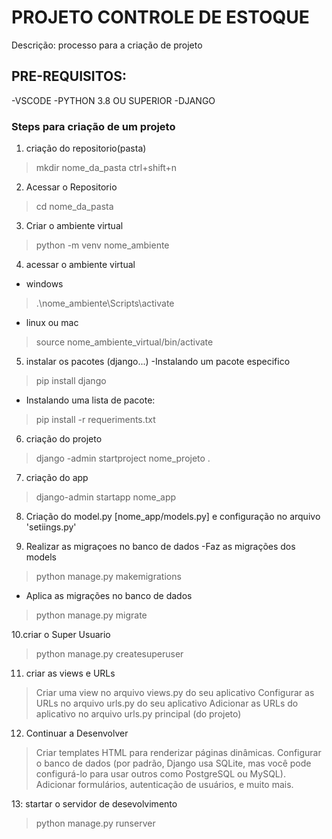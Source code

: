 # PROJETO CONTROLE DE ESTOQUE

Descrição: processo para a criação de projeto

## PRE-REQUISITOS:
-VSCODE
-PYTHON 3.8 OU SUPERIOR
-DJANGO

### Steps para criação de um projeto
01. criação do repositorio(pasta) 
> mkdir nome_da_pasta
> ctrl+shift+n

02. Acessar o Repositorio
>cd nome_da_pasta

03. Criar o ambiente  virtual
>python -m venv nome_ambiente

04. acessar o ambiente virtual
- windows 
>.\nome_ambiente\Scripts\activate
- linux ou mac
>source nome_ambiente_virtual/bin/activate

05. instalar os pacotes (django...)
-Instalando um pacote especifico
> pip install django
- Instalando uma lista de pacote:
> pip install -r requeriments.txt

06. criação do projeto 
>django -admin startproject nome_projeto .

07. criação do app
> django-admin startapp nome_app

08. Criação do model.py [nome_app/models.py]  e configuração no arquivo 'setiings.py'


09. Realizar as migraçoes no banco de dados
-Faz as migrações dos models
> python manage.py makemigrations
- Aplica as migrações no banco de dados
> python manage.py migrate

10.criar o Super Usuario
>python manage.py createsuperuser

11. criar as views e URLs
> Criar uma view no arquivo views.py do seu aplicativo
> Configurar as URLs no arquivo urls.py do seu aplicativo
> Adicionar as URLs do aplicativo no arquivo urls.py principal (do projeto)


12.  Continuar a Desenvolver
> Criar templates HTML para renderizar páginas dinâmicas.
> Configurar o banco de dados (por padrão, Django usa SQLite, mas você pode configurá-lo para usar outros como PostgreSQL ou MySQL).
> Adicionar formulários, autenticação de usuários, e muito mais.


13: startar o servidor de desevolvimento
> python manage.py runserver